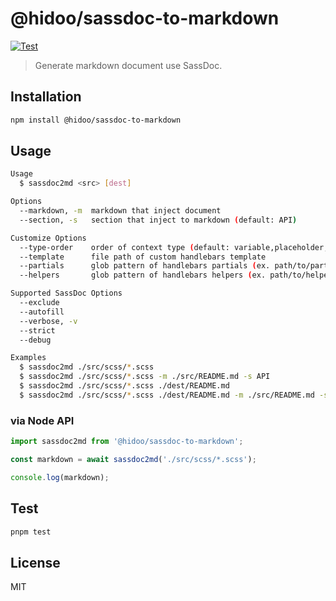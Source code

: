 # @hidoo/sassdoc-to-markdown

[![Test](https://github.com/hidoo/sassdoc-to-markdown/actions/workflows/test.yml/badge.svg)](https://github.com/hidoo/sassdoc-to-markdown/actions/workflows/test.yml)

> Generate markdown document use SassDoc.

## Installation

```sh
npm install @hidoo/sassdoc-to-markdown
```

## Usage

```sh
Usage
  $ sassdoc2md <src> [dest]

Options
  --markdown, -m  markdown that inject document
  --section, -s   section that inject to markdown (default: API)

Customize Options
  --type-order    order of context type (default: variable,placeholder,function,mixin)
  --template      file path of custom handlebars template
  --partials      glob pattern of handlebars partials (ex. path/to/partial/*.hbs)
  --helpers       glob pattern of handlebars helpers (ex. path/to/helpers/*.js)

Supported SassDoc Options
  --exclude
  --autofill
  --verbose, -v
  --strict
  --debug

Examples
  $ sassdoc2md ./src/scss/*.scss
  $ sassdoc2md ./src/scss/*.scss -m ./src/README.md -s API
  $ sassdoc2md ./src/scss/*.scss ./dest/README.md
  $ sassdoc2md ./src/scss/*.scss ./dest/README.md -m ./src/README.md -s API
```

### via Node API

```js
import sassdoc2md from '@hidoo/sassdoc-to-markdown';

const markdown = await sassdoc2md('./src/scss/*.scss');

console.log(markdown);
```

## Test

```sh
pnpm test
```

## License

MIT
